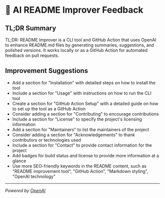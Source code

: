 # 🤖 AI README Improver Feedback

## TL;DR Summary

TL;DR: README Improver is a CLI tool and GitHub Action that uses OpenAI to enhance README.md files by generating summaries, suggestions, and polished versions. It works locally or as a GitHub Action for automated feedback on pull requests.

## Improvement Suggestions

- Add a section for "Installation" with detailed steps on how to install the tool
- Include a section for "Usage" with instructions on how to run the CLI tool
- Create a section for "GitHub Action Setup" with a detailed guide on how to set up the tool as a GitHub Action
- Consider adding a section for "Contributing" to encourage contributions
- Include a section for "License" to specify the project's licensing information
- Add a section for "Maintainers" to list the maintainers of the project
- Consider adding a section for "Acknowledgements" to thank contributors or technologies used
- Include a section for "Contact" to provide contact information for the project
- Add badges for build status and license to provide more information at a glance
- Use more SEO-friendly keywords in the README content, such as "README improvement tool", "GitHub Action", "Markdown styling", "OpenAI technology"

---
*Powered by [OpenAI](https://openai.com)*
